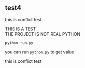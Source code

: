 ## test4

this is conflict test<br/>

THIS IS A TEST</br>
THE PROJECT IS NOT REAL PYTHON

```
python run.py
```

you can run ``python.py`` to get value

this is conflict test<br/>
